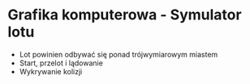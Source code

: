 # Grafika komputerowa - Symulator lotu
* Lot powinien odbywać się ponad trójwymiarowym miastem
* Start, przelot i lądowanie
* Wykrywanie kolizji

